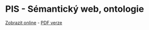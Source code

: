 # PIS - Sémantický web, ontologie

[Zobrazit online](https://gitshow.net/gh/DIFS-Teaching/slides/pis/p09_semanticky_web) - [PDF verze](https://raw.githubusercontent.com/DIFS-Teaching/slides/main/pis/p09_semanticky_web/p09_semanticky_web.pdf)
